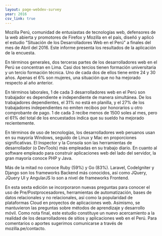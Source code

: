 ```yaml
---
layout: page-webdev-survey
year: 2016
csv_link: true
---
```

Mozilla Perú, comunidad de entusiastas de tecnologías web, defensores de la web abierta y promotores de Firefox y Mozilla en el país, diseñó y aplicó el estudio "Situación de los Desarrolladores Web en el Perú" a finales del mes de Abril del 2016. Este informe presenta los resultados de la aplicación de la encuesta.

En términos generales, dos terceras partes de los desarrolladores web en el Perú se concentran en Lima. Casi dos tercios tienen formación universitaria y un tercio formación técnica. Uno de cada dos de ellos tiene entre 24 y 30 años. Apenas el 6% son mujeres, una situación que no ha mejorado respecto al año anterior.

En términos laborales, 1 de cada 3 desarrolladores web en el Perú son trabajador es dependiente e independiente de manera simultánea. De los trabajadores dependientes, el 31% no está en planilla, y el 27% de los trabajadores independientes no emiten recibos por honorarios u otro comprobante de pago. 1 de cada 3 recibe menos de 1500 soles al mes, pero el 61% del total de los encuestados indica que su sueldo ha mejorado recientemente.

En términos de uso de tecnologías, los desarrolladores web peruanos usan en su mayoría Windows, seguido de Linux y Mac en proporciones significativas. El Inspector y la Consola son las herramientas de desarrollador (o DevTools) más empleadas en su trabajo diario. En cuanto al software empleado para construir aplicaciones web del lado del servidor, la gran mayoría conoce PHP y Java.

Más de la mitad no conoce Ruby (59%) y Go (83%). Laravel, CodeIgniter y Django son los frameworks Backend más conocidos, así como JQuery, JQuery UI y AngularJS lo son a nivel de frameworks Frontend.

En esta sexta edición se incorporaron nuevas preguntas para conocer el uso de Pre/Postprocesadores, herramientas de automatización, bases de datos relacionales y no relacionales, así como la popularidad de plataformas Cloud en proyectos de aplicaciones web. Asimismo, se mantuvieron las preguntas sobre métodos de aprendizaje y desarrollo móvil. Como nota final, este estudio constituye un nuevo acercamiento a la realidad de los desarrolladores de sitios y aplicaciones web en el Perú. Para comentarios o aportes sugerimos comunicarse a través de mozilla.pe/contacto.
